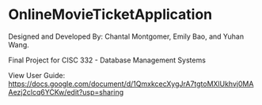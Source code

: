 # OnlineMovieTicketApplication

Designed and Developed By: Chantal Montgomer, Emily Bao, and Yuhan Wang.

Final Project for CISC 332 - Database Management Systems

View User Guide: https://docs.google.com/document/d/1QmxkcecXygJrA7tgtoMXlUkhvj0MAAezj2clcq6YCKw/edit?usp=sharing
